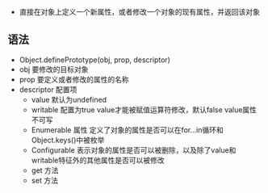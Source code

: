* 直接在对象上定义一个新属性，或者修改一个对象的现有属性，并返回该对象


## 语法
* Object.definePrototype(obj, prop, descriptor)
* obj 要修改的目标对象
* prop 要定义或者修改的属性的名称
* descriptor  配置项  
    - value  默认为undefined
    - writable 配置为true value才能被赋值运算符修改，默认false value属性不可写
    - Enumerable 属性 定义了对象的属性是否可以在for...in循环和Object.keys()中被枚举
    - Configurable 表示对象的属性是否可以被删除，以及除了value和writable特征外的其他属性是否可以被修改
    - get 方法
    - set 方法